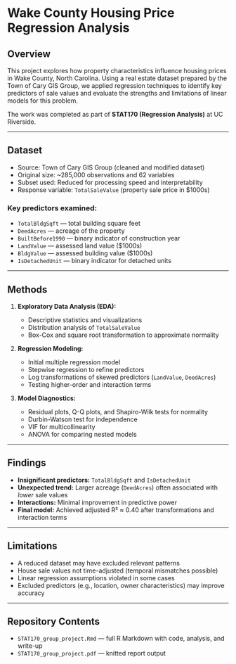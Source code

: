 # Wake County Housing Price Regression Analysis

## Overview
This project explores how property characteristics influence housing prices in Wake County, North Carolina. Using a real estate dataset prepared by the Town of Cary GIS Group, we applied regression techniques to identify key predictors of sale values and evaluate the strengths and limitations of linear models for this problem.

The work was completed as part of **STAT170 (Regression Analysis)** at UC Riverside.

---

## Dataset
- Source: Town of Cary GIS Group (cleaned and modified dataset)
- Original size: ~285,000 observations and 62 variables
- Subset used: Reduced for processing speed and interpretability
- Response variable: `TotalSaleValue` (property sale price in $1000s)

### Key predictors examined:
- `TotalBldgSqft` — total building square feet  
- `DeedAcres` — acreage of the property  
- `BuiltBefore1990` — binary indicator of construction year  
- `LandValue` — assessed land value ($1000s)  
- `BldgValue` — assessed building value ($1000s)  
- `IsDetachedUnit` — binary indicator for detached units  

---

## Methods
1. **Exploratory Data Analysis (EDA):**  
   - Descriptive statistics and visualizations  
   - Distribution analysis of `TotalSaleValue`  
   - Box-Cox and square root transformation to approximate normality  

2. **Regression Modeling:**  
   - Initial multiple regression model  
   - Stepwise regression to refine predictors  
   - Log transformations of skewed predictors (`LandValue`, `DeedAcres`)  
   - Testing higher-order and interaction terms  

3. **Model Diagnostics:**  
   - Residual plots, Q-Q plots, and Shapiro-Wilk tests for normality  
   - Durbin-Watson test for independence  
   - VIF for multicollinearity  
   - ANOVA for comparing nested models  

---

## Findings
- **Insignificant predictors:** `TotalBldgSqft` and `IsDetachedUnit`  
- **Unexpected trend:** Larger acreage (`DeedAcres`) often associated with *lower* sale values  
- **Interactions:** Minimal improvement in predictive power  
- **Final model:** Achieved adjusted R² ≈ 0.40 after transformations and interaction terms  

---

## Limitations
- A reduced dataset may have excluded relevant patterns  
- House sale values not time-adjusted (temporal mismatches possible)  
- Linear regression assumptions violated in some cases  
- Excluded predictors (e.g., location, owner characteristics) may improve accuracy  

---

## Repository Contents
- `STAT170_group_project.Rmd` — full R Markdown with code, analysis, and write-up  
- `STAT170_group_project.pdf` — knitted report output  

